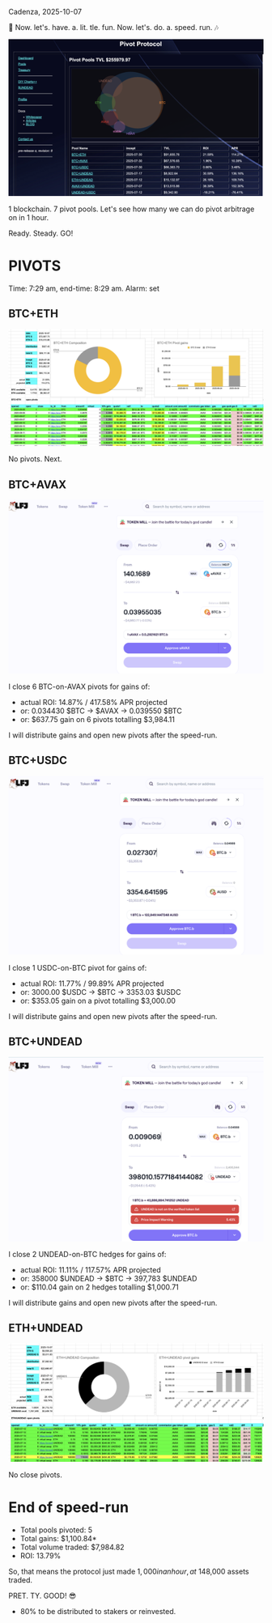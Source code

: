 Cadenza, 2025-10-07

🎵
Now. let's. have. a. lit. tle. fun.
Now. let's. do. a. speed. run.
🎶

![Pivot pools](imgs/01a-pools.png)

1 blockchain. 7 pivot pools.
Let's see how many we can do pivot arbitrage on in 1 hour.

Ready. Steady. GO!

# PIVOTS

Time: 7:29 am, end-time: 8:29 am. Alarm: set

## BTC+ETH

![BTC+ETH: 0 pivots](imgs/02-btc-eth-0.png)

No pivots. Next.
## BTC+AVAX 

![Close BTC-on-AVAX pivots](imgs/03a-close-btc-on-avax-pivot.png) 

I close 6 BTC-on-AVAX pivots for gains of: 


* actual ROI: 14.87% / 417.58% APR projected 
* or: 0.034430 $BTC -> $AVAX -> 0.039550 $BTC 
* or: $637.75 gain on 6 pivots totalling $3,984.11 




I will distribute gains and open new pivots after the speed-run. 

## BTC+USDC 

![Close USDC-on-BTC pivot](imgs/04a-close-usdc-on-btc-pivot.png) 

I close 1 USDC-on-BTC pivot for gains of: 


* actual ROI: 11.77% / 99.89% APR projected 
* or: 3000.00 $USDC -> $BTC -> 3353.03 $USDC 
* or: $353.05 gain on a pivot totalling $3,000.00 




I will distribute gains and open new pivots after the speed-run. 

## BTC+UNDEAD 

![Close UNDEAD-on-BTC hedges](imgs/05a-close-undead-on-btc-hedge.png) 

I close 2 UNDEAD-on-BTC hedges for gains of: 


* actual ROI: 11.11% / 117.57% APR projected 
* or: 358000 $UNDEAD -> $BTC -> 397,783 $UNDEAD 
* or: $110.04 gain on 2 hedges totalling $1,000.71 




I will distribute gains and open new pivots after the speed-run. 

## ETH+UNDEAD

![ETH+UNDEAD: no close pivots](imgs/06-eth-undead-0.png)

No close pivots.

# End of speed-run

* Total pools pivoted: 5
* Total gains: $1,100.84*
* Total volume traded: $7,984.82
* ROI: 13.79%

So, that means the protocol just made $1,000 in an hour, at ~14% ROI on ~$8,000 assets traded.

PRET. TY. GOOD! 😎

* 80% to be distributed to stakers or reinvested.
